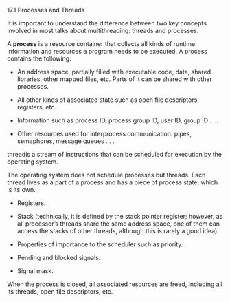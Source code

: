 17.1 Processes and Threads

It is important to understand the difference between two key concepts involved in most talks about multithreading: threads and processes.

A **process** is a resource container that collects all kinds of runtime information and resources a program needs to be executed. A process contains the following:

* An address space, partially filled with executable code, data, shared libraries, other mapped files, etc. Parts of it can be shared with other processes.

* All other kinds of associated state such as open file descriptors, registers, etc.

* Information such as process ID, process group ID, user ID, group ID . . .

* Other resources used for interprocess communication: pipes, semaphores, message queues . . .

threadis a stream of instructions that can be scheduled for execution by the operating system.

The operating system does not schedule processes but threads. Each thread lives as a part of a process and has a piece of process state, which is its own.

* Registers.
* Stack \(technically, it is defined by the stack pointer register; however, as all processor’s threads share the same address space, one of them can access the stacks of other threads, although this is rarely a good idea\).
* Properties of importance to the scheduler such as priority.

* Pending and blocked signals.

* Signal mask.

When the process is closed, all associated resources are freed, including all its threads, open file descriptors, etc.

